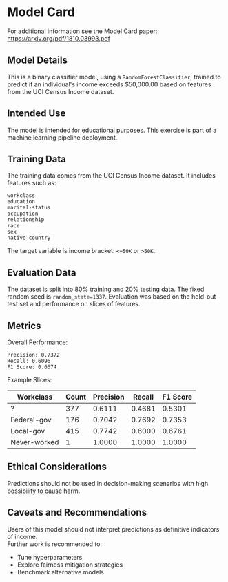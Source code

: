 # Model Card

For additional information see the Model Card paper: https://arxiv.org/pdf/1810.03993.pdf

## Model Details
This is a binary classifier model, using a `RandomForestClassifier`, trained to predict if an individual's income
exceeds $50,000.00 based on features from the UCI Census Income dataset.

## Intended Use
The model is intended for educational purposes.  This exercise is part of a machine learning pipeline deployment.

## Training Data
The training data comes from the UCI Census Income dataset. It includes features such as:

    workclass
    education
    marital-status
    occupation
    relationship
    race
    sex
    native-country

The target variable is income bracket: `<=50K` or `>50K`.

## Evaluation Data
The dataset is split into 80% training and 20% testing data.  The fixed random seed is `random_state=1337`.
Evaluation was based on the hold-out test set and performance on slices of features.

## Metrics
Overall Performance:

    Precision: 0.7372
    Recall: 0.6096
    F1 Score: 0.6674

Example Slices:

| Workclass       | Count | Precision | Recall | F1 Score |
|----------------|-------|-----------|--------|----------|
| ?              | 377   | 0.6111    | 0.4681 | 0.5301   |
| Federal-gov    | 176   | 0.7042    | 0.7692 | 0.7353   |
| Local-gov      | 415   | 0.7742    | 0.6000 | 0.6761   |
| Never-worked   | 1     | 1.0000    | 1.0000 | 1.0000   |


## Ethical Considerations
Predictions should not be used in decision-making scenarios with high possibility to cause harm.

## Caveats and Recommendations
Users of this model should not interpret predictions as definitive indicators of income.  
Further work is recommended to:

- Tune hyperparameters  
- Explore fairness mitigation strategies  
- Benchmark alternative models
